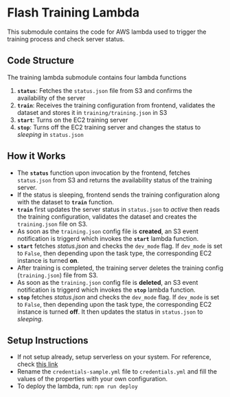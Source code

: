 # Flash Training Lambda

This submodule contains the code for AWS lambda used to trigger the training process and check server status.

## Code Structure

The training lambda submodule contains four lambda functions

1. **`status`**: Fetches the `status.json` file from S3 and confirms the availability of the server
2. **`train`**: Receives the training configuration from frontend, validates the dataset and stores it in `training/training.json` in S3
3. **`start`**: Turns on the EC2 training server
4. **`stop`**: Turns off the EC2 training server and changes the status to _sleeping_ in `status.json`

## How it Works

- The **`status`** function upon invocation by the frontend, fetches `status.json` from S3 and returns the availability status of the training server.
- If the status is sleeping, frontend sends the training configuration along with the dataset to **`train`** function.
- **`train`** first updates the server status in `status.json` to _active_ then reads the training configuration, validates the dataset and creates the `training.json` file on S3.
- As soon as the `training.json` config file is **created**, an S3 event notification is triggerd which invokes the **`start`** lambda function.
- **`start`** fetches _status.json_ and checks the `dev_mode` flag. If `dev_mode` is set to `False`, then depending upon the task type, the corresponding EC2 instance is turned **on**.
- After training is completed, the training server deletes the training config (`training.json`) file from S3.
- As soon as the `training.json` config file is **deleted**, an S3 event notification is triggerd which invokes the **`stop`** lambda function.
- **`stop`** fetches _status.json_ and checks the `dev_mode` flag. If `dev_mode` is set to `False`, then depending upon the task type, the corresponding EC2 instance is turned **off**. It then updates the status in `status.json` to _sleeping_.

## Setup Instructions

- If not setup already, setup serverless on your system. For reference, check [this link](https://www.serverless.com/framework/docs/providers/aws/guide/installation/)
- Rename the `credentials-sample.yml` file to `credentials.yml` and fill the values of the properties with your own configuration.
- To deploy the lambda, run: `npm run deploy`
